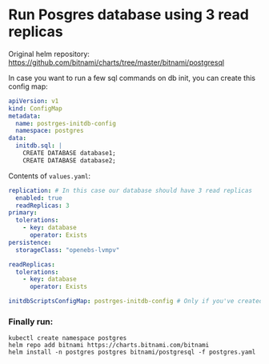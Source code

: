 <!-- Space: RD -->
<!-- Title: How to install and configure Posgresql with 3 read replicas? -->
# Run Posgres database using 3 read replicas
Original helm repository: https://github.com/bitnami/charts/tree/master/bitnami/postgresql

In case you want to run a few sql commands on db init, you can create this config map:
```yaml
apiVersion: v1
kind: ConfigMap
metadata:
  name: postrges-initdb-config
  namespace: postgres
data:
  initdb.sql: |
    CREATE DATABASE database1;
    CREATE DATABASE database2;
```
Contents of `values.yaml`:
```yaml
replication: # In this case our database should have 3 read replicas
  enabled: true
  readReplicas: 3
primary:
  tolerations:
    - key: database
      operator: Exists
persistence: 
  storageClass: "openebs-lvmpv"

readReplicas:
  tolerations:
    - key: database
      operator: Exists

initdbScriptsConfigMap: postrges-initdb-config # Only if you've created above config map
```
### Finally run:
```
kubectl create namespace postgres
helm repo add bitnami https://charts.bitnami.com/bitnami
helm install -n postgres postgres bitnami/postgresql -f postgres.yaml
```

